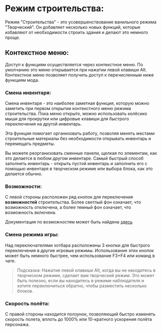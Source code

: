 # Режим строительства:
Режим "Строительства" - это усовершенствование ванильного режима "Творческий". Он добавляет несколько новых функций, которые избавляют от необходимости строить здания и делают это немного проще.

## Контекстное меню:
Доступ к функциям осуществляется через контекстное меню. По умолчанию это меню открывается при нажатии левой клавиши Alt. Контекстное меню позволяет получить доступ к перечисленным ниже функциям мода.


### Смена инвентаря:
Смена инвентаря - это наиболее заметная функция, которую можно заметить при первом открытии контекстного меню режима строительства. Пока меню открыто, можно использовать колёсико мыши для прокрутки или цифровые клавиши для быстрого переключения на другой инвентарь.

Эта функция помогает организовать работу, позволяя менять местами строительные материалы без необходимости открывать инвентарь и перемещать предметы.

Вы можете реорганизовать сменные панели, щелкая по элементам, как это делается в любом другом инвентаре. Самый быстрый способ заполнить инвентарь - открыть пустой инвентарь и заполнить его с помощью инвентаря в творческом режиме или выбора блока, как это делается обычно.

### Возможности:
С левой стороны расположен ряд кнопок для переключения **возможностей** строительства. Более светлый фон означает, что возможность отключена, а более темный фон означает, что возможность включена.

Документация по возможностям может быть найдена [здесь](https://github.com/flufi230-byte/translation-axiom/blob/master/src/capabilities/intro.md)

### Смена режима игры:
Над переключателями хотбара расположены 3 кнопки для быстрого переключения в другие игровые режимы. Использование этих кнопок может быть немного быстрее, чем использование F3+F4 или команд в чате.

> Подсказка: Нажатие левой клавиши Alt, когда вы не находитесь в творческом режиме, сделает вам творческий режим. Это может быть полезно, если вы находитесь в режиме наблюдателя и хотите переключиться обратно, чтобы разместить несколько блоков.

### Скорость полёта:
С правой стороны находится ползунок, позволяющий быстро изменять скорость полета, вплоть до 1000% или 10-кратного ускорения полёта персонажа.
